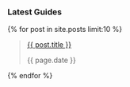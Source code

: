 ### Latest Guides

<div class="posts">
  {% for post in site.posts limit:10 %}
    <blockquote>
      <a href="{{ post.url }}">
        {{ post.title }}
      </a>
      <p>{{ page.date }}</p>
    </blockquote>
  {% endfor %}
</div>
